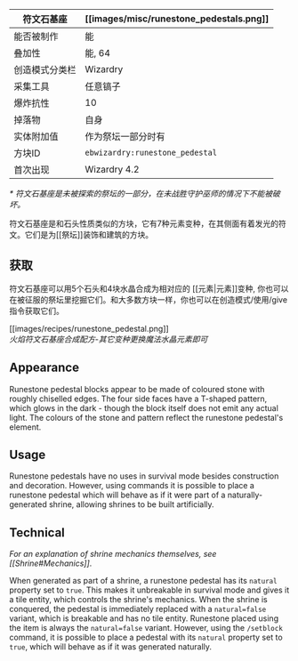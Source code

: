 | 符文石基座 | [[images/misc/runestone_pedestals.png]] |
|---|---|
| 能否被制作 | 能 |
| 叠加性 | 能, 64 |
| 创造模式分类栏 | Wizardry |
| 采集工具 | 任意镐子 |
| 爆炸抗性 | 10 |
| 掉落物 | 自身 |
| 实体附加值 | 作为祭坛一部分时有 |
| 方块ID | `ebwizardry:runestone_pedestal` |
| 首次出现 | Wizardry 4.2 |

_\* 符文石基座是未被探索的祭坛的一部分，在未战胜守护巫师的情况下不能被破坏。_

符文石基座是和石头性质类似的方块，它有7种元素变种，在其侧面有着发光的符文。它们是为[[祭坛]]装饰和建筑的方块。

## 获取
符文石基座可以用5个石头和4块水晶合成为相对应的 [[元素|元素]]变种, 你也可以在被征服的祭坛里挖掘它们。和大多数方块一样，你也可以在创造模式/使用/give 指令获取它们。 

[[images/recipes/runestone_pedestal.png]]  
_火焰符文石基座合成配方-其它变种更换魔法水晶元素即可_

## Appearance
Runestone pedestal blocks appear to be made of coloured stone with roughly chiselled edges. The four side faces have a T-shaped pattern, which glows in the dark - though the block itself does not emit any actual light. The colours of the stone and pattern reflect the runestone pedestal's element.

## Usage
Runestone pedestals have no uses in survival mode besides construction and decoration. However, using commands it is possible to place a runestone pedestal which will behave as if it were part of a naturally-generated shrine, allowing shrines to be built artificially.

## Technical
_For an explanation of shrine mechanics themselves, see [[Shrine#Mechanics]]_.

When generated as part of a shrine, a runestone pedestal has its `natural` property set to `true`. This makes it unbreakable in survival mode and gives it a tile entity, which controls the shrine's mechanics. When the shrine is conquered, the pedestal is immediately replaced with a `natural=false` variant, which is breakable and has no tile entity. Runestone placed using the item is always the `natural=false` variant. However, using the `/setblock` command, it is possible to place a pedestal with its `natural` property set to `true`, which will behave as if it was generated naturally.

